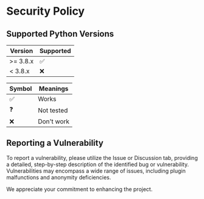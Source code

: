# Security Policy

## Supported Python Versions

| Version | Supported          |
| ------- | ------------------ |
| >= 3.8.x |:white_check_mark:  |
| < 3.8.x |:x:                 |

| Symbol             |  Meanings          |
| ------------------ | ------------------ |
|:white_check_mark:  | Works              |
|:question:          | Not tested         |
| :x:                | Don't work         |


## Reporting a Vulnerability

To report a vulnerability, please utilize the Issue or Discussion tab, providing a detailed, step-by-step description of the identified bug or vulnerability.  Vulnerabilities may encompass a wide range of issues, including plugin malfunctions and anonymity deficiencies.

We appreciate your commitment to enhancing the project. 

